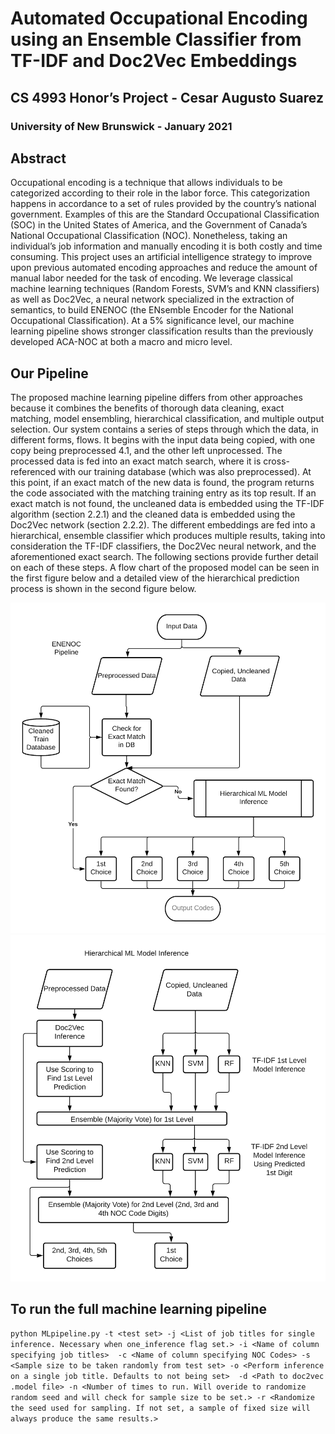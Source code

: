 # Automated Occupational Encoding using an Ensemble Classifier from TF-IDF and Doc2Vec Embeddings
## CS 4993 Honor’s Project - Cesar Augusto Suarez
### University of New Brunswick - January 2021

## Abstract
Occupational encoding is a technique that allows individuals to be categorized according to their role in the labor force. 
This categorization happens in accordance to a set of rules provided by the country’s national government. 
Examples of this are the Standard Occupational Classification (SOC) in the United States of America, and the Government of
Canada’s National Occupational Classification (NOC). Nonetheless, taking an individual’s job information and manually encoding it is both costly
and time consuming. This project uses an artificial intelligence strategy to improve upon previous automated encoding approaches and reduce the
amount of manual labor needed for the task of encoding. We leverage classical machine learning techniques (Random Forests, SVM’s and KNN
classifiers) as well as Doc2Vec, a neural network specialized in the extraction of semantics, to build ENENOC (the ENsemble Encoder for the
National Occupational Classification). At a 5% significance level, our machine learning pipeline shows stronger classification results than the
previously developed ACA-NOC at both a macro and micro level.

## Our Pipeline
The proposed machine learning pipeline differs from other approaches because it combines the benefits of
thorough data cleaning, exact matching, model ensembling, hierarchical classification, and multiple output selection. Our system contains a series of steps
through which the data, in different forms, flows. It begins with the input data being copied, with one copy being preprocessed 4.1, and the other left
unprocessed. The processed data is fed into an exact match search, where it is cross-referenced with our training database (which was also preprocessed).
At this point, if an exact match of the new data is found, the program returns the code associated with the matching training entry as its top result. If an
exact match is not found, the uncleaned data is embedded using the TF-IDF algorithm (section 2.2.1) and the cleaned data is embedded using the Doc2Vec
network (section 2.2.2). The different embeddings are fed into a hierarchical, ensemble classifier which produces multiple results, taking into consideration the
TF-IDF classifiers, the Doc2Vec neural network, and the aforementioned exact search. The following sections provide further detail on each of these steps. A
flow chart of the proposed model can be seen in the first figure below and a detailed view of the hierarchical prediction process is shown in the second figure below.

![Full pipeline](./res/ENENOC_Pipeline.png)
![Detail: ML hierarchical model](./res/Hierarchical_Model.png)

## To run the full machine learning pipeline
```python MLpipeline.py -t <test set> -j <List of job titles for single inference. Necessary when one_inference flag set.> -i <Name of column specifying job titles>  -c <Name of column specifying NOC Codes> -s <Sample size to be taken randomly from test set> -o <Perform inference on a single job title. Defaults to not being set>  -d <Path to doc2vec .model file> -n <Number of times to run. Will overide to randomize random seed and will check for sample size to be set.> -r <Randomize the seed used for sampling. If not set, a sample of fixed size will always produce the same results.>```

